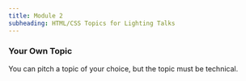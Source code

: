 ```yaml
---
title: Module 2
subheading: HTML/CSS Topics for Lighting Talks
---
```


### Your Own Topic

You can pitch a topic of your choice, but the topic must be technical.

